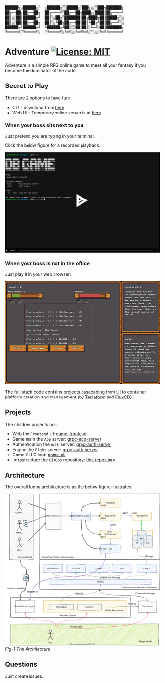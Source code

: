 ```

██████╗░██████╗░  ░██████╗░░█████╗░███╗░░░███╗███████╗
██╔══██╗██╔══██╗  ██╔════╝░██╔══██╗████╗░████║██╔════╝
██║░░██║██████╦╝  ██║░░██╗░███████║██╔████╔██║█████╗░░
██║░░██║██╔══██╗  ██║░░╚██╗██╔══██║██║╚██╔╝██║██╔══╝░░
██████╔╝██████╦╝  ╚██████╔╝██║░░██║██║░╚═╝░██║███████╗
╚═════╝░╚═════╝░  ░╚═════╝░╚═╝░░╚═╝╚═╝░░░░░╚═╝╚══════╝
```

# Adventure  [![License: MIT](https://img.shields.io/badge/License-MIT-yellow.svg)](https://opensource.org/licenses/MIT)


Adventure is a simple RPG online game to meet all your fantasy if you become the
dominator of the code.

## Secret to Play

There are 2 options to have fun:
  - CLI - download from [here](https://github.com/new-adventure-aerolite/game_client/releases)
  - Web UI - Temporary online server is at [here](https://rpg-game.eastus.cloudapp.azure.com/)

### When your boss sits next to you

Just pretend you are typing in your terminal. 

Click the below figure for a recorded playback. 

[![Game-CLI-UI](./docs/game-cli-ui.png)](https://asciinema.org/a/404126)

### When your boss is not in the office

Just play it in your web browser: 


![The-Game-Web-UI](./docs/game-web-ui.png)

The full stack code contains projects casacading from UI to container platform 
creation and management (by [Terraform](https://www.terraform.io/) and [FluxCD](https://fluxcd.io/)). 

## Projects

The children projects are:
  - Web the `Frontend` UI: [game-frontend](https://github.com/new-adventure-aerolite/game-frontend)
  - Game main the `App` server: [grpc-app-server](https://github.com/new-adventure-aerolite/grpc-app-server)
  - Authentication the `Auth` server: [grpc-auth-server](https://github.com/new-adventure-aerolite/grpc-auth-server)
  - Engine the `Fight` server: [grpc-auth-server](https://github.com/new-adventure-aerolite/grpc-fight-server)
  - Game CLI Client: [game-cli](https://github.com/new-adventure-aerolite/game_client)
  - Infrastructure the `GitOps` repository: [this repository](https://github.com/new-adventure-aerolite/adventure)
 
## Architecture 

The overall funny architecture is as the below figure illustrates: 

![The-Architecture](./docs/adventure-arch.svg)
*Fig-1 The Architecture* 

## Questions

Just create issues.

